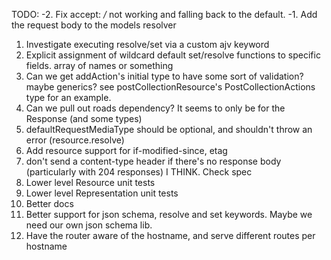 TODO:
-2. Fix accept: */* not working and falling back to the default.
-1. Add the request body to the models resolver
1. Investigate executing resolve/set via a custom ajv keyword
2. Explicit assignment of wildcard default set/resolve functions to specific fields. array of names or something
3. Can we get addAction's initial type to have some sort of validation? maybe generics? see postCollectionResource's PostCollectionActions type for an example.
4. Can we pull out roads dependency? It seems to only be for the Response (and some types)
5. defaultRequestMediaType should be optional, and shouldn't throw an error (resource.resolve)
6. Add resource support for if-modified-since, etag
7. don't send a content-type header if there's no response body (particularly with 204 responses) I THINK. Check spec
8. Lower level Resource unit tests
9. Lower level Representation unit tests
10. Better docs
11. Better support for json schema, resolve and set keywords. Maybe we need our own json schema lib.
12. Have the router aware of the hostname, and serve different routes per hostname